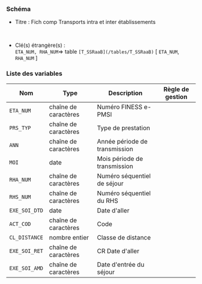 ### Schéma


- Titre : Fich comp Transports intra et inter établissements 
<br />



- Clé(s) étrangère(s) : <br />
`ETA_NUM, RHA_NUM`=> table `[T_SSRaaB](/tables/T_SSRaaB)` [ `ETA_NUM`, `RHA_NUM` ]<br />

 
### Liste des variables

Nom | Type | Description | Règle de gestion
-|-|-|-
`ETA_NUM`| chaîne de caractères |Numéro FINESS e-PMSI||
`PRS_TYP`| chaîne de caractères |Type de prestation||
`ANN`| chaîne de caractères |Année période de transmission||
`MOI`| date |Mois période de transmission||
`RHA_NUM`| chaîne de caractères |Numéro séquentiel de séjour ||
`RHS_NUM`| chaîne de caractères |Numéro séquentiel du RHS||
`EXE_SOI_DTD`| date |Date d'aller||
`ACT_COD`| chaîne de caractères |Code||
`CL_DISTANCE`| nombre entier |Classe de distance||
`EXE_SOI_RET`| chaîne de caractères |CR Date d'aller||
`EXE_SOI_AMD`| chaîne de caractères |Date d'entrée du séjour||